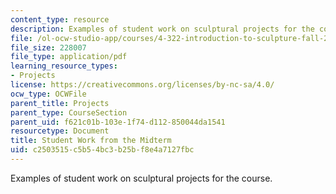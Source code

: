 ```yaml
---
content_type: resource
description: Examples of student work on sculptural projects for the course.
file: /ol-ocw-studio-app/courses/4-322-introduction-to-sculpture-fall-2003/c2503515c5b54bc3b25bf8e4a7127fbc_sanjitmid.pdf
file_size: 228007
file_type: application/pdf
learning_resource_types:
- Projects
license: https://creativecommons.org/licenses/by-nc-sa/4.0/
ocw_type: OCWFile
parent_title: Projects
parent_type: CourseSection
parent_uid: f621c01b-103e-1f74-d112-850044da1541
resourcetype: Document
title: Student Work from the Midterm
uid: c2503515-c5b5-4bc3-b25b-f8e4a7127fbc
---
```

Examples of student work on sculptural projects for the course.